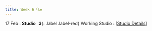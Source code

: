 ```yaml
---
title: Week 6 🔍⚒️ 
---
```


17 Feb
: **Studio &nbsp; 3**{: .label .label-red} Working Studio
  : [[Studio Details](https://xxx)] 

